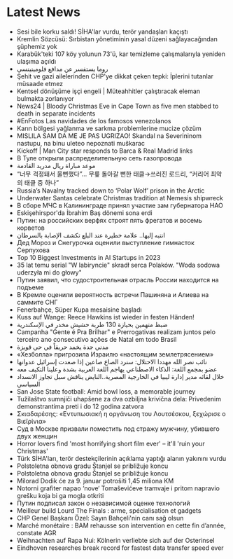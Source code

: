 # Latest News
-  Sesi bile korku saldı! SİHA'lar vurdu, terör yandaşları kaçıştı
-  Kremlin Sözcüsü: Sırbistan yönetiminin yasal düzeni sağlayacağından şüphemiz yok
-  Karabük'teki 107 köy yolunun 73'ü, kar temizleme çalışmalarıyla yeniden ulaşıma açıldı
-  روما يستفسر عن مدافع فلومينينسي
-  Şehit ve gazi ailelerinden CHP'ye dikkat çeken tepki: İplerini tutanlar müsaade etmez
-  Kentsel dönüşüme işçi engeli | Müteahhitler çalıştıracak eleman bulmakta zorlanıyor
-  News24 | Bloody Christmas Eve in Cape Town as five men stabbed to death in separate incidents
-  #EnFotos Las navidades de los famosos venezolanos
-  Karın bölgesi yağlanma ve sarkma problemlerine mucize çözüm
-  MISLILA SAM DA ME JE PAS UGRIZAO! Skandal na Severininom nastupu, na binu uleteo nepoznati muškarac
-  Kickoff | Man City star responds to Barca & Real Madrid links
-  В Туле открыли распределительную сеть газопровода
-  موعد مباراة ريال مدريد القادمة
-  “너무 걱정돼서 울뻔했다”... 무릎 돌아갈 뻔한 태클→쓰러진 로드리, “커리어 최악의 태클 중 하나”
-  Russia’s Navalny tracked down to ‘Polar Wolf’ prison in the Arctic
-  Underwater Santas celebrate Christmas tradition at Nemesis shipwreck
-  В сборе МЧС в Калининграде принял участие зам губернатора НАО
-  Eskişehirspor'da İbrahim Baş dönemi sona erdi
-  Путин: на российских верфях строят пять фрегатов и восемь корветов
-  انتبه إليها.. علامة خطيرة عند البلع تكشف الإصابة بالسرطان
-  Дед Мороз и Снегурочка оценили выступление гимнасток Серпухова
-  Top 10 Biggest Investments in AI Startups in 2023
-  35 lat temu serial "W labiryncie" skradł serca Polaków. "Woda sodowa uderzyła mi do głowy"
-  Путин заявил, что судостроительная отрасль России находится на подъеме
-  В Кремле оценили вероятность встречи Пашиняна и Алиева на саммите СНГ
-  Fenerbahçe, Süper Kupa mesaisine başladı
-  Kuss auf Wange: Reece Hawkins ist wieder in festen Händen!
-  ضبط متهمين بحيازة 130 طربة حشيش مخدر في الإسكندرية
-  Campanha "Gente é Pra Brilhar" e Prerrogativas realizam juntos pelo terceiro ano consecutivo ações de Natal em todo Brasil
-  مدني جدة يخمد حريقاً في حي قويزة
-  «Хезболла» пригрозила Израилю «настоящим землетрясением»
-  نائب نصر الله مهددا الاحتلال: سنرد الصاع صاعين إذا صعدت إسرائيل عدوانها
-  عضو بمجمع اللغة: الذكاء الاصطناعي يهاجم اللغة العربية بشدة وعلينا التكيف معه
-  خلال لقائه مدير إدارة ليبيا في الخارجية المصرية..النايض يناقش سبل تجاوز الانسداد السياسي
-  San Jose State football: Amid bowl loss, a memorable journey
-  Tužilaštvo sumnjiči uhapšene za dva ozbiljna krivična dela: Privedenim demonstrantima preti i do 12 godina zatvora
-  Σκιαδαρέσης: «Εντυπωσιακή η οργάνωση του Λουτσέσκου, ξεχώρισε ο Βιεϊρίνια»
-  Суд в Москве призвали поместить под стражу мужчину, убившего двух женщин
-  Horror lovers find 'most horrifying short film ever' – it'll 'ruin your Christmas'
-  Türk SİHA'ları, terör destekçilerinin açıklama yaptığı alanın yakınını vurdu
-  Polstoletna obnova gradu Štanjel se približuje koncu
-  Polstoletna obnova gradu Štanjel se približuje koncu
-  Milorad Dodik će za 9. januar potrošiti 1,45 miliona KM
-  Notorni grafiter napao ‘nove‘ Tomaševićeve tramvaje i pritom napravio grešku koja bi ga mogla otkriti
-  Путин подписал закон о независимой оценке технологий
-  Meilleur build Lourd The Finals : arme, spécialisation et gadgets
-  CHP Genel Başkanı Özel: Sayın Bahçeli'nin canı sağ olsun
-  Marché monétaire : BAM rehausse son intervention en cette fin d’année, constate AGR
-  Weihnachten auf Rapa Nui: Kölnerin verliebte sich auf der Osterinsel
-  Eindhoven researches break record for fastest data transfer speed ever
